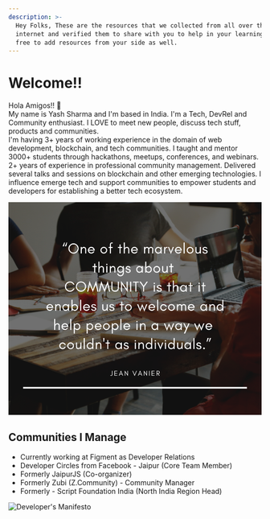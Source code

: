 ```yaml
---
description: >-
  Hey Folks, These are the resources that we collected from all over the
  internet and verified them to share with you to help in your learning. Feel
  free to add resources from your side as well.
---
```


# Welcome!!

Hola Amigos!! :wave: \
My name is Yash Sharma and I'm based in India. I'm a Tech, DevRel and Community enthusiast. I LOVE to meet new people, discuss tech stuff, products and communities.\
I'm having 3+ years of working experience in the domain of web development, blockchain, and tech communities. I taught and mentor 3000+ students through hackathons, meetups, conferences, and webinars. 2+ years of experience in professional community management. Delivered several talks and sessions on blockchain and other emerging technologies. I influence emerge tech and support communities to empower students and developers for establishing a better tech ecosystem.

![](<.gitbook/assets/Modern Photo Events and Education Facebook Post.png>)

## Communities I Manage

* Currently working at Figment as Developer Relations
* Developer Circles from Facebook - Jaipur (Core Team Member)
* Formerly JaipurJS (Co-organizer)
* Formerly Zubi (Z.Community) - Community Manager
* Formerly - Script Foundation India (North India Region Head)

![Developer's Manifesto](.gitbook/assets/ezgif.com-webp-to-png.png)
